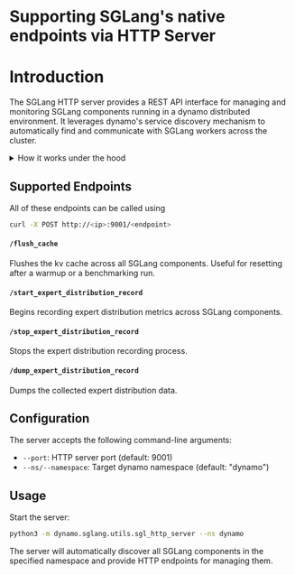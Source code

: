 <!--
SPDX-FileCopyrightText: Copyright (c) 2025 NVIDIA CORPORATION & AFFILIATES. All rights reserved.
SPDX-License-Identifier: Apache-2.0
-->

# Supporting SGLang's native endpoints via HTTP Server

# Introduction

The SGLang HTTP server provides a REST API interface for managing and monitoring SGLang components running in a dynamo distributed environment. It leverages dynamo's service discovery mechanism to automatically find and communicate with SGLang workers across the cluster.

<details>
<summary>How it works under the hood</summary>

## Architecture Overview

The HTTP server (`sgl_http_server.py`) is built on FastAPI and integrates with dynamo's `DistributedRuntime` to discover and interact with SGLang components. It uses the following discovery flow:

1. **Service Discovery**: Queries dynamo's etcd instance to find components that expose specific endpoints
2. **Dynamic Targeting**: Automatically discovers all matching components across namespaces without requiring manual configuration
3. **Direct Communication**: Establishes direct connections to discovered component instances using dynamo's client infrastructure

## Discovery Mechanism

The server uses dynamo's hierarchical service discovery structure:

- **DistributedRuntime**: Maintains connections to etcd (service discovery) and NATS (messaging)
- **Namespace**: Logical grouping of components (default: "dynamo")
- **Component**: Individual SGLang workers or services
- **Endpoint**: Specific functionality exposed by each component

The discovery process queries etcd with the prefix `instances/` to find all registered components that expose the target endpoint. Components are identified by their namespace, component name, and endpoint, allowing the server to dynamically scale operations across multiple instances.

</details>

## Supported Endpoints

All of these endpoints can be called using

```bash
curl -X POST http://<ip>:9001/<endpoint>
```

#### `/flush_cache`
Flushes the kv cache across all SGLang components. Useful for resetting after a warmup or a benchmarking run.

#### `/start_expert_distribution_record`
Begins recording expert distribution metrics across SGLang components.

#### `/stop_expert_distribution_record`
Stops the expert distribution recording process.

#### `/dump_expert_distribution_record`
Dumps the collected expert distribution data.

## Configuration

The server accepts the following command-line arguments:

- `--port`: HTTP server port (default: 9001)
- `--ns/--namespace`: Target dynamo namespace (default: "dynamo")

## Usage

Start the server:
```bash
python3 -m dynamo.sglang.utils.sgl_http_server --ns dynamo
```

The server will automatically discover all SGLang components in the specified namespace and provide HTTP endpoints for managing them.
